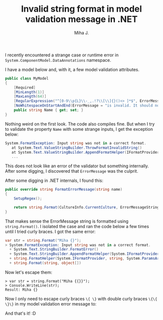 ﻿---
layout: post
title: Invalid string format in model validation message in .NET
excerpt_separator: <!--more-->
author: Miha J.
tags: net6, net7, c#, data annotations, invalid string format exception
---

I recently encountered a strange case or runtime error in `System.ComponentModel.DataAnnotations` namespace.

I have a model below and, with it, a few model validation attributes.

```c#
public class MyModel
{
    [Required]
    [MinLength(1)]
    [MaxLength(64)]
    [RegularExpression("^[0-9\\p{L}\\-_,.!?\\[\\]{}()<> ]*$", ErrorMessage = "is invalid. It should only contain letters, numbers, spaces, unicode and special characters ( ) [ ] { } < > - _ , . ? !")]
    [NoWhitespaceOnStartAndEnd(ErrorMessage = "is invalid. It should not start or end with space character(s).")]
    public string Name { get; set; }
}
```

Nothing weird on the first look. The code also compiles fine. But when I try to validate the property `Name` with some strange inputs, I get the exception below:

```c#
System.FormatException: Input string was not in a correct format.
   at System.Text.ValueStringBuilder.ThrowFormatInvalidString()
   at System.Text.ValueStringBuilder.AppendFormatHelper(IFormatProvider provider, String format, ReadOnlySpan`1 args)
   ...
```

This does not look like an error of the validator but something internally. After some digging, I discovered that `ErrorMessage` was the culprit.

After some digging in .NET internals, I found this:

```c#
public override string FormatErrorMessage(string name)
{
    SetupRegex();

    return string.Format(CultureInfo.CurrentCulture, ErrorMessageString, name, Pattern);
}
```

That makes sense the ErrorMessage string is formatted using `string.Format()`. I isolated the case and ran the code below a few times until I tried curly braces. I got the same error:

```c#
var str = string.Format("Miha {}");
> System.FormatException: Input string was not in a correct format.
  + System.Text.StringBuilder.FormatError()
  + System.Text.StringBuilder.AppendFormatHelper(System.IFormatProvider, string, System.ParamsArray)
  + string.FormatHelper(System.IFormatProvider, string, System.ParamsArray)
  + string.Format(string, object[])
```

Now let's escape them:

```text
> var str = string.Format("Miha {{}}");
> Console.WriteLine(str);
Result: Miha {}
```

Now I only need to escape curly braces `\{ \}` with double curly braces `\{\{ \}\}` in my model validation error message to:

And that's it! :D
